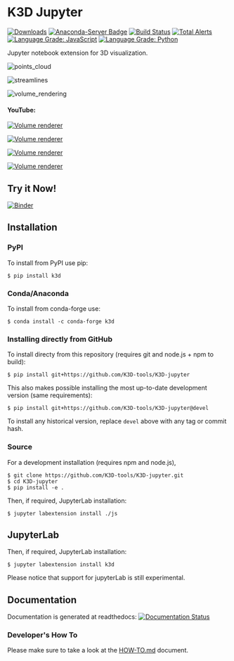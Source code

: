 # K3D Jupyter

[![Downloads](https://pepy.tech/badge/k3d)](https://pepy.tech/project/k3d)
[![Anaconda-Server Badge](https://anaconda.org/conda-forge/k3d/badges/downloads.svg)](https://anaconda.org/conda-forge/k3d)
[![Build Status](https://travis-ci.org/K3D-tools/K3D-jupyter.svg)](https://travis-ci.org/K3D-tools/K3D-jupyter)
[![Total Alerts](https://img.shields.io/lgtm/alerts/g/K3D-tools/K3D-jupyter.svg?logo=lgtm&logoWidth=18)](https://lgtm.com/projects/g/K3D-tools/K3D-jupyter/alerts/)
[![Language Grade: JavaScript](https://img.shields.io/lgtm/grade/javascript/g/K3D-tools/K3D-jupyter.svg?logo=lgtm&logoWidth=18)](https://lgtm.com/projects/g/K3D-tools/K3D-jupyter/context:javascript)
[![Language Grade: Python](https://img.shields.io/lgtm/grade/python/g/K3D-tools/K3D-jupyter.svg?logo=lgtm&logoWidth=18)](https://lgtm.com/projects/g/K3D-tools/K3D-jupyter/context:python)

Jupyter notebook extension for 3D visualization.

![points_cloud](imgs/points_cloud.gif)

![streamlines](imgs/streamlines.gif)

![volume_rendering](imgs/vr.gif)

#### YouTube:

[![Volume renderer](https://img.youtube.com/vi/zCeQ_ZXy_Ps/0.jpg)](https://www.youtube.com/watch?v=zCeQ_ZXy_Ps)

[![Volume renderer](https://img.youtube.com/vi/9evYSq3ieVs/0.jpg)](https://www.youtube.com/watch?v=9evYSq3ieVs)

[![Volume renderer](https://img.youtube.com/vi/DbCiauTuJrU/0.jpg)](https://www.youtube.com/watch?v=DbCiauTuJrU)

[![Volume renderer](https://img.youtube.com/vi/wIbBpUlB5vc/0.jpg)](https://www.youtube.com/watch?v=wIbBpUlB5vc)


## Try it Now!
[![Binder](https://mybinder.org/badge.svg)](https://mybinder.org/v2/gh/K3D-tools/K3D-jupyter/master?filepath=index.ipynb)

## Installation

### PyPI

To install from PyPI use pip:

    $ pip install k3d

### Conda/Anaconda

To install from conda-forge use:

    $ conda install -c conda-forge k3d

### Installing directly from GitHub

To install directy from this repository (requires git and node.js + npm to build):

    $ pip install git+https://github.com/K3D-tools/K3D-jupyter

This also makes possible installing the most up-to-date development version (same requirements):

    $ pip install git+https://github.com/K3D-tools/K3D-jupyter@devel

To install any historical version, replace `devel` above with any tag or commit hash.

### Source

For a development installation (requires npm and node.js),

    $ git clone https://github.com/K3D-tools/K3D-jupyter.git
    $ cd K3D-jupyter
    $ pip install -e .

Then, if required, JupyterLab installation:

    $ jupyter labextension install ./js

## JupyterLab

Then, if required, JupyterLab installation:

    $ jupyter labextension install k3d

Please notice that support for jupyterLab is still experimental.

## Documentation
Documentation is generated at readthedocs: [![Documentation Status](https://readthedocs.org/projects/k3d-jupyter/badge/?version=latest)](https://k3d-jupyter.readthedocs.io/en/latest/?badge=latest)

### Developer's How To

Please make sure to take a look at the [HOW-TO.md](HOW-TO.md) document.
